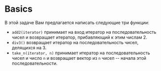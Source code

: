 # Basics

В этой задаче Вам предлагается написать следующие три функции:
- `add2(iterator)` принимает на вход итератор на последовательность чисел и возвращает итератор, прибавляющий к этим числам 2.
- `div3()` возвращает итератор на последовательность чисел, делящихся на 3.
- `take_n(iterator, n)` принимает итератор на последовательность чисел и число `n` и возвращает вектор из `n` чисел -- начала этой последовательности. 
